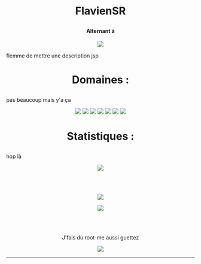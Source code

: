 # <p align="center">FlavienSR</p>
#### <p align="center">Alternant à</p>
<p align="center"><img src="https://img.shields.io/badge/Infomaniak-0098FF?style=for-the-badge&logo=infomaniak&logoColor=white"/></p>
flemme de mettre une description jsp

# <p align="center">Domaines :</p>
pas beaucoup mais y'a ça
<p align="center">
  <img src="https://img.shields.io/badge/Linux-FCC624?style=for-the-badge&logo=linux&logoColor=white"/>
  <img src="https://img.shields.io/badge/Docker-2496ED?style=for-the-badge&logo=docker&logoColor=white"/>
  <img src="https://img.shields.io/badge/Python-3776AB?style=for-the-badge&logo=python&logoColor=white"/>
  <img src="https://img.shields.io/badge/Bash-4EAA25?style=for-the-badge&logo=gnubash&logoColor=white"/>
  <img src="https://img.shields.io/badge/Kubernetes-326CE5?style=for-the-badge&logo=kubernetes&logoColor=white"/>
  <img src="https://img.shields.io/badge/Helm-0F1689?style=for-the-badge&logo=helm&logoColor=white"/>
  <img src="https://img.shields.io/badge/Flux-5468FF?style=for-the-badge&logo=flux&logoColor=white"/>
</p>


# <p align="center">Statistiques :</p>
hop là
  <p align="center"><img src="https://github-readme-stats.vercel.app/api/top-langs/?username=FlavienSR&layout=compact&theme=vision-friendly-dark"/></p>
  <br>
  <br>
  <p align="center"><img src="https://github-readme-stats.vercel.app/api/pin/?username=FlavienSR&repo=Serveur-C2_Python&layout=compact&theme=vision-friendly-dark"/></p>
  <p align="center"><img src="https://github-readme-stats.vercel.app/api/pin/?username=FlavienSR&repo=mmMMM-bot&layout=compact&theme=vision-friendly-dark"/></p>
  <br>
  <br>
  <p align="center">J'fais du root-me aussi guettez</p>
  <p align="center"><img src="https://root-me-diff.vercel.app/rm-gh?nickname=Flavien_&gstats=show&style=astral"/></p>


---
